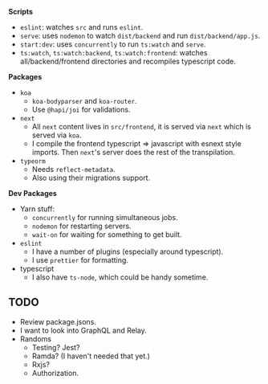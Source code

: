 **Scripts**

* `eslint`: watches `src` and runs `eslint`.
* `serve`: uses `nodemon` to watch `dist/backend` and run
  `dist/backend/app.js`.
* `start:dev`: uses `concurrently` to run `ts:watch` and `serve`.
* `ts:watch`, `ts:watch:backend`, `ts:watch:frontend`: watches
  all/backend/frontend directories and recompiles typescript code.

**Packages**

* `koa`
  * `koa-bodyparser` and `koa-router`.
  * Use `@hapi/joi` for validations.
* `next`
  * All `next` content lives in `src/frontend`, it is served via `next`
    which is served via `koa`.
  * I compile the frontend typescript => javascript with esnext style
    imports. Then `next`'s server does the rest of the transpilation.
* `typeorm`
  * Needs `reflect-metadata`.
  * Also using their migrations support.

**Dev Packages**

* Yarn stuff:
  * `concurrently` for running simultaneous jobs.
  * `nodemon` for restarting servers.
  * `wait-on` for waiting for something to get built.
* `eslint`
  * I have a number of plugins (especially around typescript).
  * I use `prettier` for formatting.
* typescript
  * I also have `ts-node`, which could be handy sometime.

## TODO

* Review package.jsons.
* I want to look into GraphQL and Relay.
* Randoms
    * Testing? Jest?
    * Ramda? (I haven't needed that yet.)
    * Rxjs?
    * Authorization.
